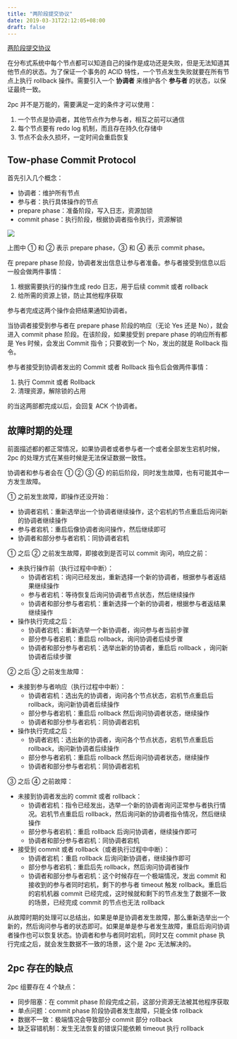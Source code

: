```yaml
---
title: "两阶段提交协议"
date: 2019-03-31T22:12:05+08:00
draft: false
---
```


[两阶段提交协议](https://en.wikipedia.org/wiki/Two-phase_commit_protocol)

在分布式系统中每个节点都可以知道自己的操作是成功还是失败，但是无法知道其他节点的状态。为了保证一个事务的 ACID 特性，一个节点发生失败就要在所有节点上执行 rollback 操作。需要引入一个 **协调者** 来维护各个 **参与者** 的状态，以保证最终一致。

2pc 并不是万能的，需要满足一定的条件才可以使用：

1.  一个节点是协调者，其他节点作为参与者，相互之前可以通信
2.  每个节点要有 redo log 机制，而且存在持久化存储中
3.  节点不会永久损坏，一定时间会重启恢复

## Tow-phase Commit Protocol

 首先引入几个概念：

-   协调者：维护所有节点
-   参与者：执行具体操作的节点
-   prepare phase：准备阶段，写入日志，资源加锁
-   commit phase：执行阶段，根据协调者指令执行，资源解锁

![](https://static.zhengxiaowai.cc/2019-03-31-2pc.png)

上图中 ① 和 ② 表示 prepare phase，③ 和 ④ 表示 commit phase。

在 prepare phase 阶段，协调者发出信息让参与者准备。参与者接受到信息以后一般会做两件事情：

1.  根据需要执行的操作生成 redo 日志，用于后续 commit 或者 rollback
2.  给所需的资源上锁，防止其他程序获取

参与者完成这两个操作会把结果通知协调者。

当协调者接受到参与者在 prepare phase 阶段的响应（无论 Yes 还是 No），就会进入 commit phase 阶段。在该阶段，如果接受到 prepare phase 的响应所有都是 Yes 时候，会发出 Commit 指令；只要收到一个 No，发出的就是 Rollback 指令。

参与者接受到协调者发出的 Commit 或者 Rollback 指令后会做两件事情：

1.  执行 Commit 或者 Rollback
2.  清理资源，解除锁的占用

的当这两部都完成以后，会回复 ACK 个协调者。

## 故障时期的处理

前面描述都的都正常情况，如果协调者或者参与者一个或者全部发生宕机时候，2pc 的处理方式在某些时候是无法保证数据一致性。

协调者和参与者会在 ① ② ③ ④ 的前后阶段，同时发生故障，也有可能其中一方发生故障。

 ① 之前发生故障，即操作还没开始：

-   协调者宕机：重新选举出一个协调者继续操作，这个宕机的节点重启后询问新的协调者继续操作
-   参与者宕机：重启后像协调者询问操作，然后继续即可
-   协调者和部分参与者宕机：同协调者宕机

 ① 之后 ② 之前发生故障，即接收到是否可以 commit 询问，响应之前：

-   未执行操作前（执行过程中中断）：
    -   协调者宕机：询问已经发出，重新选择一个新的协调者，根据参与者返结果继续操作
    -   参与者宕机：等待恢复后询问协调者节点状态，然后继续操作
    -   协调者和部分参与者宕机：重新选择一个新的协调者，根据参与者返结果继续操作
-   操作执行完成之后：
    -   协调者宕机：重新选举一个新协调者，询问参与者当前步骤
    -   部分参与者宕机：重启后 rollback，询问协调者后续步骤
    -   协调者和部分参与者宕机：选举出新的协调者，重启后 rollback ，询问新协调者后续步骤

② 之后 ③ 之前发生故障：

-   未接到参与者响应（执行过程中中断）：
    -   协调者宕机：选出先的协调者，询问各个节点状态，宕机节点重启后 rollback，询问新协调者后续操作
    -   部分参与者宕机：重启后 rollback 然后询问协调者状态，继续操作
    -   协调者和部分参与者宕机：同协调者宕机
-   操作执行完成之后：
    -   协调者宕机：选出新的协调者，询问各个节点状态，宕机节点重启后 rollback，询问新协调者后续操作
    -   部分参与者宕机：重启后 rollback 然后询问协调者状态，继续操作
    -   协调者和部分参与者宕机：同协调者宕机

③ 之后 ④ 之前故障：

-   未接到协调者发出的 commit 或者 rollback：
    -   协调者宕机：指令已经发出，选举一个新的协调者询问正常参与者执行情况。宕机节点重启后 rollback，然后询问新的协调者指令情况，然后继续操作
    -   部分参与者宕机：重启 rollback 后询问协调者，继续操作即可
    -   协调者和部分参与者宕机：同协调者宕机
-   接受到 commit 或者 rollback（或者执行过程中中断）：
    -   协调者宕机：重启 rollback 后询问新协调者，继续操作即可
    -   部分参与者宕机：重启后先 rollback，然后询问协调者操作
    -   协调者和部分参与者宕机：这个时候存在一个极端情况，发出 commit 和接收到的参与者同时宕机，剩下的参与者 timeout 触发 rollback。重启后的宕机机器 commit 已经完成，这时候就和剩下的节点发生了数据不一致的场景，已经完成 commit 的节点也无法 rollback

从故障时期的处理可以总结出，如果是单是协调者发生故障，那么重新选举出一个新的，然后询问参与者的状态即可。如果是单是参与者发生故障，重启后询问协调者操作也可以恢复状态。协调者和参与者同时宕机，同时又在 commit phase 执行完成之后，就会发生数据不一致的场景，这个是 2pc 无法解决的。

## 2pc 存在的缺点

2pc 组要存在 4 个缺点：

-   同步阻塞：在 commit phase 阶段完成之前，这部分资源无法被其他程序获取
-   单点问题：commit phase 阶段协调者发生故障，只能全体 rollback
-   数据不一致：极端情况会导致部分 commit 部分 rollback
-   缺乏容错机制：发生无法恢复的错误只能依赖 timeout 执行 rollback